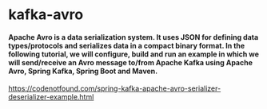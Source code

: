 # kafka-avro

#### Apache Avro is a data serialization system. It uses JSON for defining data types/protocols and serializes data in a compact binary format. In the following tutorial, we will configure, build and run an example in which we will send/receive an Avro message to/from Apache Kafka using Apache Avro, Spring Kafka, Spring Boot and Maven.

https://codenotfound.com/spring-kafka-apache-avro-serializer-deserializer-example.html
